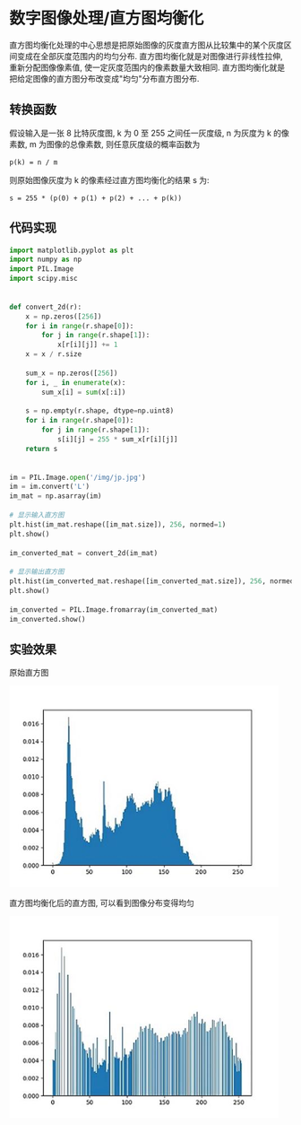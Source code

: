 # 数字图像处理/直方图均衡化

直方图均衡化处理的中心思想是把原始图像的灰度直方图从比较集中的某个灰度区间变成在全部灰度范围内的均匀分布. 直方图均衡化就是对图像进行非线性拉伸, 重新分配图像像素值, 使一定灰度范围内的像素数量大致相同. 直方图均衡化就是把给定图像的直方图分布改变成"均匀"分布直方图分布.

## 转换函数

假设输入是一张 8 比特灰度图, k 为 0 至 255 之间任一灰度级, n 为灰度为 k 的像素数, m 为图像的总像素数, 则任意灰度级的概率函数为

```text
p(k) = n / m
```

则原始图像灰度为 k 的像素经过直方图均衡化的结果 s 为:

```text
s = 255 * (p(0) + p(1) + p(2) + ... + p(k))
```

## 代码实现

```py
import matplotlib.pyplot as plt
import numpy as np
import PIL.Image
import scipy.misc


def convert_2d(r):
    x = np.zeros([256])
    for i in range(r.shape[0]):
        for j in range(r.shape[1]):
            x[r[i][j]] += 1
    x = x / r.size

    sum_x = np.zeros([256])
    for i, _ in enumerate(x):
        sum_x[i] = sum(x[:i])

    s = np.empty(r.shape, dtype=np.uint8)
    for i in range(r.shape[0]):
        for j in range(r.shape[1]):
            s[i][j] = 255 * sum_x[r[i][j]]
    return s


im = PIL.Image.open('/img/jp.jpg')
im = im.convert('L')
im_mat = np.asarray(im)

# 显示输入直方图
plt.hist(im_mat.reshape([im_mat.size]), 256, normed=1)
plt.show()

im_converted_mat = convert_2d(im_mat)

# 显示输出直方图
plt.hist(im_converted_mat.reshape([im_converted_mat.size]), 256, normed=1)
plt.show()

im_converted = PIL.Image.fromarray(im_converted_mat)
im_converted.show()
```

## 实验效果

原始直方图

![img](../../img/pil/histogram_equalization/hist.jpg)

直方图均衡化后的直方图, 可以看到图像分布变得均匀

![img](../../img/pil/histogram_equalization/hist_converted.jpg)
